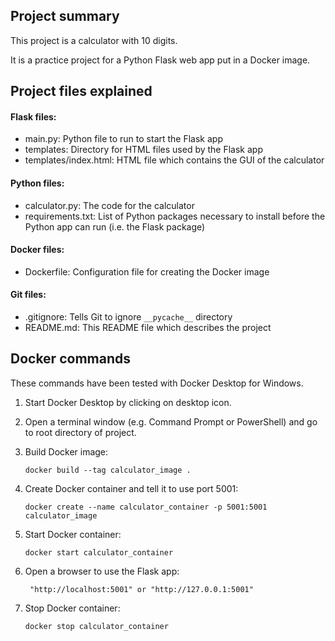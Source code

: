 ## Project summary
This project is a calculator with 10 digits.

It is a practice project for a Python Flask web app put in a Docker image.

## Project files explained

#### Flask files:
- main.py:                Python file to run to start the Flask app
- templates:              Directory for HTML files used by the Flask app
- templates/index.html:   HTML file which contains the GUI of the calculator


#### Python files:
- calculator.py:          The code for the calculator
- requirements.txt:       List of Python packages necessary to install before the Python app can run (i.e. the Flask package)

#### Docker files:
- Dockerfile:             Configuration file for creating the Docker image

#### Git files:
- .gitignore:             Tells Git to ignore `__pycache__` directory
- README.md:              This README file which describes the project


## Docker commands

These commands have been tested with Docker Desktop for Windows.

1. Start Docker Desktop by clicking on desktop icon.

2. Open a terminal window (e.g. Command Prompt or PowerShell) and go to root directory of project.

3. Build Docker image:

    `docker build --tag calculator_image .`

4. Create Docker container and tell it to use port 5001:

    `docker create --name calculator_container -p 5001:5001 calculator_image`

5. Start Docker container:

    `docker start calculator_container`

6. Open a browser to use the Flask app:

        "http://localhost:5001" or "http://127.0.0.1:5001"

7. Stop Docker container:

    `docker stop calculator_container`